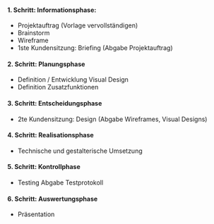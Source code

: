 #### 1. Schritt: Informationsphase: 
- Projektauftrag (Vorlage vervollständigen) 
- Brainstorm 
- Wireframe 
- 1ste Kundensitzung: Briefing (Abgabe Projektauftrag) 
#### 2. Schritt: Planungsphase 
- Definition / Entwicklung Visual Design
- Definition Zusatzfunktionen
#### 3. Schritt: Entscheidungsphase 
- 2te Kundensitzung: Design (Abgabe Wireframes, Visual Designs) 
#### 4. Schritt: Realisationsphase 
- Technische und gestalterische Umsetzung 
#### 5. Schritt: Kontrollphase 
- Testing Abgabe Testprotokoll
#### 6. Schritt: Auswertungsphase 
- Präsentation